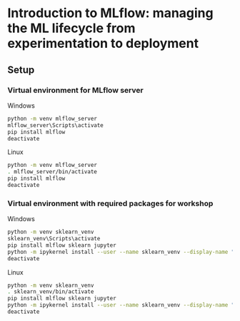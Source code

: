 # Introduction to MLflow: managing the ML lifecycle from experimentation to deployment

## Setup
### Virtual environment for MLflow server
Windows
```bash
python -m venv mlflow_server
mlflow_server\Scripts\activate
pip install mlflow
deactivate
```
Linux
```bash
python -m venv mlflow_server
. mlflow_server/bin/activate
pip install mlflow
deactivate
```

### Virtual environment with required packages for workshop 
Windows
```bash
python -m venv sklearn_venv
sklearn_venv\Scripts\activate
pip install mlflow sklearn jupyter
python -m ipykernel install --user --name sklearn_venv --display-name "Python (MLflow sklearn)"
deactivate
```
Linux
```bash
python -m venv sklearn_venv
. sklearn_venv/bin/activate
pip install mlflow sklearn jupyter
python -m ipykernel install --user --name sklearn_venv --display-name "Python (MLflow sklearn)"
deactivate
```

